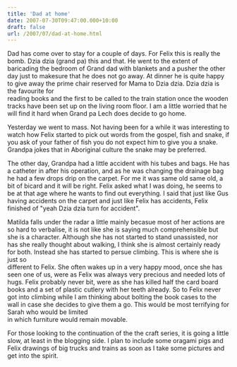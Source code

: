 ```yaml
---
title: 'Dad at home'
date: 2007-07-30T09:47:00.000+10:00
draft: false
url: /2007/07/dad-at-home.html
---
```


Dad has come over to stay for a couple of days. For Felix this is really the bomb. Dzia dzia (grand pa) this and that. He went to the extent of baricading the bedroom of Grand dad with blankets and a pusher the other day just to makesure that he does not go away. At dinner he is quite happy to give away the prime chair reserved for Mama to Dzia dzia. Dzia dzia is the favourite for  
reading books and the first to be called to the train station once the wooden tracks have been set up on the living room floor. I am a little worried that he will find it hard when Grand pa Lech does decide to go home.  
  
Yesterday we went to mass. Not having been for a while it was interesting to watch how Felix started to pick out words from the gospel, fish and snake, if you ask of your father of fish you do not expect him to give you a snake. Grandpa jokes that in Aboriginal culture the snake may be preferred.  
  
The other day, Grandpa had a little accident with his tubes and bags. He has a catheter in after his operation, and as he was changing the drainage bag he had a few drops drip on the carpet. For me it was same old same old, a bit of bicard and it will be right. Felix asked what I was doing, he seems to be at that age where he wants to find out everything. I said that just like Gus having accidents on the carpet and just like Felix has accidents, Felix finished of "yeah Dzia dzia turn for accident".  
  
Matilda falls under the radar a little mainly becasue most of her actions are so hard to verbalise, it is not like she is saying much comprehensible but she is a character. Although she has not started to stand unassisted, nor has she really thought about walking, I think she is almost certainly ready for both. Instead she has started to persue climbing. This is where she is just so  
different to Felix. She often wakes up in a very happy mood, once she has seen one of us, were as Felix was always very precious and needed lots of hugs. Felix probably never bit, were as she has killed half the card board books and a set of plastic cutlery with her teeth already. So to Felix never got into climbing while I am thinking about bolting the book cases to the wall in case she decides to give them a go. This would be most terrifying for Sarah who would be limited  
in which furniture would remain movable.  
  
For those looking to the continuation of the the craft series, it is going a little slow, at least in the blogging side. I plan to include some oragami pigs and Felix drawings of big trucks and trains as soon as I take some pictures and get into the spirit.